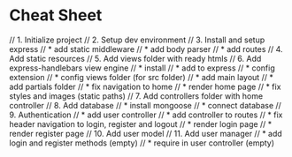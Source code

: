# Cheat Sheet

// 1. Initialize project
// 2. Setup dev environment
// 3. Install and setup express
//    * add static middleware
//    * add body parser
//    * add routes
// 4. Add static resources
// 5. Add views folder with ready htmls
// 6. Add express-handlebars view engine
//    * install
//    * add to express
//    * config extension
//    * config views folder (for src folder)
//    * add main layout
//    * add partials folder
//    * fix navigation to home
//    * render home page
//    * fix styles and images (static paths)
// 7. Add controllers folder with home controller
// 8. Add database
//    * install mongoose
//    * connect database
// 9. Authentication
//    * add user controller
//    * add controller to routes
//    * fix header navigation to login, register and logout
//    * render login page
//    * render register page
// 10. Add user model
// 11. Add user manager
//    * add login and register methods (empty)
//    * require in user controller (empty)
